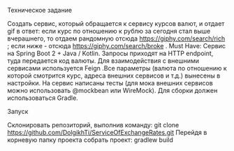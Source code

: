Техническое задание

Создать сервис, который обращается к сервису курсов валют, и отдает gif в ответ:
если курс по отношению к рублю за сегодня стал выше вчерашнего, то отдаем рандомную отсюда https://giphy.com/search/rich ; если ниже - отсюда https://giphy.com/search/broke .
Must Have:
Сервис на Spring Boot 2 + Java / Kotlin. Запросы приходят на HTTP endpoint, туда передается код валюты. Для взаимодействия с внешними сервисами используется Feign .Все параметры (валюта по отношению к которой смотрится курс, адреса внешних сервисов и т.д.) вынесены в настройки. На сервис написаны тесты (для мока внешних сервисов можно использовать @mockbean или WireMock). Для сборки должен использоваться Gradle.

Запуск

Склонировать репозиторий, выполнив команду:
git clone https://github.com/DolgikhTi/ServiceOfExchangeRates.git
Перейдя в корневую папку проекта собрать проект:
gradlew build

